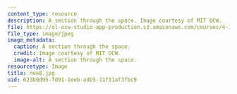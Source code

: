 ```yaml
---
content_type: resource
description: A section through the space. Image courtesy of MIT OCW.
file: https://ol-ocw-studio-app-production.s3.amazonaws.com/courses/4-125b-architecture-studio-building-in-landscapes-fall-2005/623b0d95fd911eebadb511f31af3fbc9_nee8.jpg
file_type: image/jpeg
image_metadata:
  caption: A section through the space.
  credit: Image courtesy of MIT OCW.
  image-alt: A section through the space.
resourcetype: Image
title: nee8.jpg
uid: 623b0d95-fd91-1eeb-adb5-11f31af3fbc9
---
```

